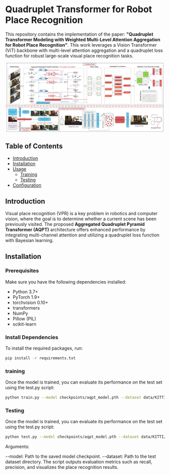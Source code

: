 # Quadruplet Transformer for Robot Place Recognition

This repository contains the implementation of the paper: **"Quadruplet Transformer Modeling with Weighted Multi-Level Attention Aggregation for Robot Place Recognition"**. This work leverages a Vision Transformer (ViT) backbone with multi-level attention aggregation and a quadruplet loss function for robust large-scale visual place recognition tasks.

![alt text](framework.jpg)

## Table of Contents

- [Introduction](#introduction)
- [Installation](#installation)
- [Usage](#usage)
  - [Training](#training)
  - [Testing](#testing)
- [Configuration](#configuration)


## Introduction

Visual place recognition (VPR) is a key problem in robotics and computer vision, where the goal is to determine whether a current scene has been previously visited. The proposed **Aggregated Quadruplet Pyramid Transformer (AQPT)** architecture offers enhanced performance by integrating multi-channel attention and utilizing a quadruplet loss function with Bayesian learning.

## Installation

### Prerequisites

Make sure you have the following dependencies installed:

- Python 3.7+
- PyTorch 1.9+
- torchvision 0.10+
- transformers
- NumPy
- Pillow (PIL)
- scikit-learn

### Install Dependencies

To install the required packages, run:

```bash
pip install -r requirements.txt
```
### training
Once the model is trained, you can evaluate its performance on the test set using the test.py script:
```bash
python train.py --model checkpoints/aqpt_model.pth --dataset data/KITTI/test/
```
### Testing
Once the model is trained, you can evaluate its performance on the test set using the test.py script:
```bash
python test.py --model checkpoints/aqpt_model.pth --dataset data/KITTI/test/
```
Arguments:

--model: Path to the saved model checkpoint.
--dataset: Path to the test dataset directory.
The script outputs evaluation metrics such as recall, precision, and visualizes the place recognition results.
              


